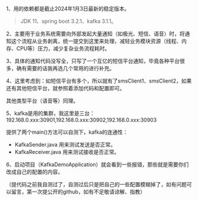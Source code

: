 1、用的依赖都是截止2024年1月3日最新的稳定版本。

>JDK 11、spring boot 3.2.1、kafka 3.1.1。

2、主要用于业务系统需要向外部发起大量通知（如极光、短信、语音）时，将通知这个流程从业务剥离，统一提交到这里来处理，减轻业务模块资源（线程、内存、CPU等）压力，减少复杂业务流程耗时。

3、具体的通知代码没写全，只写了一个互亿的短信平台通知，毕竟各种平台很多，确有需要的话我再选几个常用的进行补充。

4、这里考虑到：如短信平台有多个，所以就有了smsClient1、smsClient2，如果还有其他短信平台，就参照着添加代码和配置即可。

其他类型平台（语音等）同理。

5、kafka是用的集群，我这里是三台：192.168.0.xxx:30901,192.168.0.xxx:30902,192.168.0.xxx:30903

提供了两个main()方法可以自测下，kafka的连通性：

* KafkaSender.java 用来测试发送是否正常。
* KafkaReceiver.java 用来测试接收是否正常。

6、启动项目（KafkaDemoApplication）就会看到一些报错，那些就是需要你们改成自己的配置的内容。

（提代码之前我自测过了，自测过后只是把自己的一些配置模糊掉了，如有问题可以留言，第一次提公开的github，如有不足敬请谅解、指教）
